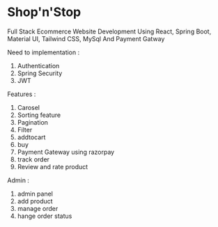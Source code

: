# Shop'n'Stop

Full Stack Ecommerce Website Development Using React, Spring Boot, Material UI, Tailwind CSS, MySql And Payment Gatway 

Need to implementation : 
1. Authentication 
2. Spring Security 
3. JWT 

Features : 
1. Carosel 
2. Sorting feature 
3. Pagination 
4. Filter 
5. addtocart 
6. buy 
7. Payment Gateway using razorpay 
8. track order 
9. Review and rate product 

Admin : 
1. admin panel 
2. add product 
3. manage order 
4. hange order status

